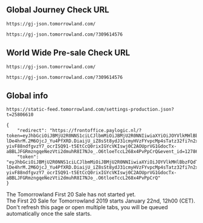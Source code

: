 ## Global Journey Check URL

```url
https://gj-json.tomorrowland.com/

https://gj-json.tomorrowland.com/?309614576
```


## World Wide Pre-sale Check URL

```url
https://gj-json.tomorrowland.com/

https://gj-json.tomorrowland.com/?309614576
```


## Global info
```url
https://static-feed.tomorrowland.com/settings-production.json?t=25806610
```


```
{
	"redirect": "https://frontoffice.paylogic.nl/?token=eyJhbGciOiJBMjU2R0NNS1ciLCJlbmMiOiJBMjU2R0NNIiwiaXYiOiJOYVlkMHlBbzFQdThQOVpRIiwidGFnIjoiS2k0cmVzcTNKRnhrLWM2NzhfNmF2dyIsInppcCI6IkRFRiJ9.U34EChN2pPkHC9N5F2C5xSnSTZaRaMlM0SI-lDe4hrM.2M6OjcJ_Yu4PfXRD.DiaijU_iZ8sSt8ydJ31cmyHVzFYvpcMp4sTatz32fi7n2xFJyjuXuc_ZGY_MdE1udFz_dlHnVM9T4M6Ji8T1ME4ZvosunEXFDpNYWK5pIneL_mFxZE7-yivF88ndfgvzY7_ocrISQ91-t5EtCcQ0rixIGYcVKIswj0C2AOUprVG1GdocTx-aBBLJFGRmzngqeNezVti2dmuhR8I7NJo_.O6tloeTccL268x4PvPpCrQ&event_id=127866&point_of_sale_id=11647",
	"token": "eyJhbGciOiJBMjU2R0NNS1ciLCJlbmMiOiJBMjU2R0NNIiwiaXYiOiJOYVlkMHlBbzFQdThQOVpRIiwidGFnIjoiS2k0cmVzcTNKRnhrLWM2NzhfNmF2dyIsInppcCI6IkRFRiJ9.U34EChN2pPkHC9N5F2C5xSnSTZaRaMlM0SI-lDe4hrM.2M6OjcJ_Yu4PfXRD.DiaijU_iZ8sSt8ydJ31cmyHVzFYvpcMp4sTatz32fi7n2xFJyjuXuc_ZGY_MdE1udFz_dlHnVM9T4M6Ji8T1ME4ZvosunEXFDpNYWK5pIneL_mFxZE7-yivF88ndfgvzY7_ocrISQ91-t5EtCcQ0rixIGYcVKIswj0C2AOUprVG1GdocTx-aBBLJFGRmzngqeNezVti2dmuhR8I7NJo_.O6tloeTccL268x4PvPpCrQ"
}
```

The Tomorrowland First 20 Sale has not started yet.<br>The First 20 Sale for Tomorrowland 2019 starts January 22nd, 12h00 (CET).<br>Don't refresh this page or open multiple tabs, you will be queued automatically once the sale starts.